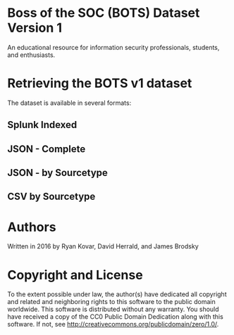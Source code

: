 # Boss of the SOC (BOTS) Dataset Version 1
An educational resource for information security professionals, students, and enthusiasts.

# Retrieving the BOTS v1 dataset
The dataset is available in several formats:
## Splunk Indexed

## JSON - Complete

## JSON - by Sourcetype

## CSV by Sourcetype

# Authors
Written in 2016 by Ryan Kovar, David Herrald, and James Brodsky

# Copyright and License
To the extent possible under law, the author(s) have dedicated
all copyright and related and neighboring rights to this software
to the public domain worldwide. This software is distributed
without any warranty. You should have received a copy of the CC0
Public Domain Dedication along with this software. If not, see
http://creativecommons.org/publicdomain/zero/1.0/.
